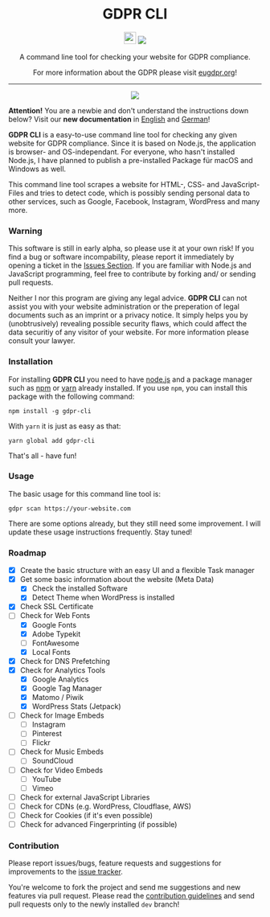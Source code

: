 <h1 align="center">GDPR CLI</h1>

<p align="center">
  <img src="https://assets-cdn.github.com/favicon.ico" width=24 height=24/>
  <a href="https://github.com/mirkoschubert/gdpr-cli/blob/master/LICENSE.md">
    <img src="https://img.shields.io/github/license/mirkoschubert/gdpr-cli.svg" />
  </a>
</p>

<p align="center">A command line tool for checking your website for GDPR compliance.</p>
<p align="center">For more information about the GDPR please visit <a href="https://www.eugdpr.org">eugdpr.org</a>!</p>

---

<p align="center">
  <img src="https://raw.githubusercontent.com/mirkoschubert/gdpr-cli/master/gdpr-cli-screenshot.png" />
</p>

**Attention!** You are a newbie and don't understand the instructions down below? Visit our **new documentation** in [English](https://mirkoschubert.github.io/gdpr-cli/#/) and [German](https://mirkoschubert.github.io/gdpr-cli/#/de/)!

**GDPR CLI** is a easy-to-use command line tool for checking any given website for GDPR compliance. Since it is based on Node.js, the application is browser- and OS-independant. For everyone, who hasn't installed Node.js, I have planned to publish a pre-installed Package für macOS and Windows as well.

This command line tool scrapes a website for HTML-, CSS- and JavaScript-Files and tries to detect code, which is possibly sending personal data to other services, such as Google, Facebook, Instagram, WordPress and many more.

### Warning

This software is still in early alpha, so please use it at your own risk! If you find a bug or software incompability, please report it immediately by opening a ticket in the [Issues Section](https://github.com/mirkoschubert/gdpr-cli/issues). If you are familiar with Node.js and JavaScript programming, feel free to contribute by forking and/ or sending pull requests.

Neither I nor this program are giving any legal advice. **GDPR CLI** can not assist you with your website administration or the preperation of legal documents such as an imprint or a privacy notice. It simply helps you by (unobtrusively) revealing possible security flaws, which could affect the data securitiy of any visitor of your website. For more information please consult your lawyer.

### Installation

For installing **GDPR CLI** you need to have [node.js](https://nodejs.org/en/) and a package manager such as [npm](https://www.npmjs.com) or [yarn](https://yarnpkg.com/en/) already installed. If you use `npm`, you can install this package with the following command:

```
npm install -g gdpr-cli
```

With `yarn` it is just as easy as that:

```
yarn global add gdpr-cli
```

That's all - have fun!

### Usage

The basic usage for this command line tool is:

```
gdpr scan https://your-website.com
```

There are some options already, but they still need some improvement. I will update these usage instructions frequently. Stay tuned!

### Roadmap

* [x] Create the basic structure with an easy UI and a flexible Task manager
* [x] Get some basic information about the website (Meta Data)
  * [x] Check the installed Software
  * [x] Detect Theme when WordPress is installed
* [x] Check SSL Certificate
* [ ] Check for Web Fonts
  * [x] Google Fonts
  * [x] Adobe Typekit
  * [ ] FontAwesome
  * [x] Local Fonts
* [x] Check for DNS Prefetching
* [x] Check for Analytics Tools
  * [x] Google Analytics
  * [x] Google Tag Manager
  * [x] Matomo / Piwik
  * [x] WordPress Stats (Jetpack)
* [ ] Check for Image Embeds
  * [ ] Instagram
  * [ ] Pinterest
  * [ ] Flickr
* [ ] Check for Music Embeds
  * [ ] SoundCloud
* [ ] Check for Video Embeds
  * [ ] YouTube
  * [ ] Vimeo
* [ ] Check for external JavaScript Libraries
* [ ] Check for CDNs (e.g. WordPress, Cloudflase, AWS)
* [ ] Check for Cookies (if it's even possible)
* [ ] Check for advanced Fingerprinting (if possible)

### Contribution

Please report issues/bugs, feature requests and suggestions for improvements to the [issue tracker](https://github.com/mirkoschubert/gdpr-cli/issues).

You're welcome to fork the project and send me suggestions and new features via pull request. Please read the [contribution guidelines](https://mirkoschubert.github.io/gdpr-cli/#/dev-contrib) and send pull requests only to the newly installed `dev` branch!
